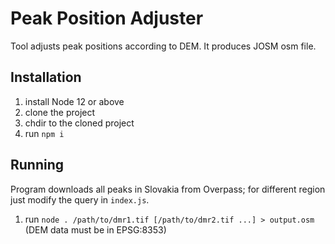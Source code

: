 # Peak Position Adjuster

Tool adjusts peak positions according to DEM. It produces JOSM osm file.

## Installation

1. install Node 12 or above
1. clone the project
1. chdir to the cloned project
1. run `npm i`

## Running

Program downloads all peaks in Slovakia from Overpass; for different region just modify the query in `index.js`.

1. run `node . /path/to/dmr1.tif [/path/to/dmr2.tif ...] > output.osm` (DEM data must be in EPSG:8353)
